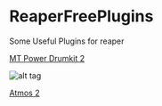 # ReaperFreePlugins
Some Useful Plugins for reaper

[MT Power Drumkit 2](https://www.powerdrumkit.com/download76187.php)

![alt tag](https://i.ibb.co/vhysK9m/Screenshot-2022-01-29-122033.png)



[Atmos 2](https://drive.google.com/drive/folders/1NvtbzJrDMWUu7birJIFGj36Jaucz_-z5)




